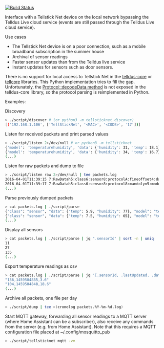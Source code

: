 [![Build Status](https://travis-ci.org/molobrakos/tellsticknet.svg?branch=master)](https://travis-ci.org/molobrakos/tellsticknet)

Interface with a Tellstick Net device on the local network bypassing the Telldus Live cloud service (events are still passed through the Telldus Live cloud service).

Use cases
- The Tellstick Net device is on a poor connection, such as a mobile broadband subscription in the summer house
- Archival of sensor readings
- Faster sensor updates than from the Telldus live service
- Instant updates for sensors such as door sensors.

There is no support for local access to Tellstick Net in the [telldus-core][1] or [tellcore][2] libraries. This Python implementation tries to fill the gap. Unfortunately, the [Protocol::decodeData method][3] is not exposed in the telldus-core library, so the protocol parsing is reimplemented in Python.
    
[1]: https://github.com/telldus/telldus/search?utf8=%E2%9C%93&q=TELLSTICK_CONTROLLER_TELLSTICK_NET
[2]: https://github.com/erijo/tellcore-py
[3]: https://github.com/telldus/telldus/blob/master/telldus-core/service/Protocol.cpp#L216

Examples:

Discovery
```bash
> ./script/discover # (or python3 -m tellsticknet.discover)
[('192.168.1.106', ['TellStickNet', '<MAC>', '<CODE>', '17'])]
```

Listen for received packets and print parsed values
```bash
> ./script/listen 2>/dev/null # or python3 -m tellsticknet
{'model': 'temperaturehumidity', 'data': {'humidity': 31, 'temp': 18.1}, 'lastUpdated': 1459502928, 'sensorId': 104, 'protocol': 'mandolyn', 'class': 'sensor'}
{'model': 'temperaturehumidity', 'data': {'humidity': 34, 'temp': 16.7}, 'lastUpdated': 1459503006, 'sensorId': 135, 'protocol': 'fineoffset', 'class': 'sensor'}
(...)
```

Listen for raw packets and dump to file
```bash
> ./script/listen raw 2>/dev/null | tee packets.log
2016-04-01T11:39:15 7:RawDatah5:class6:sensor8:protocolA:fineoffset4:datai41B03B4DAAss
2016-04-01T11:39:17 7:RawDatah5:class6:sensor8:protocol8:mandolyn5:model13:temperaturehumidity4:datai13413986ss
(...)
```

Parse previously dumped packets
```bash
> cat packets.log | ./script/parse
{"class": "sensor", "data": {"temp": 5.9, "humidity": 77}, "model": "temperaturehumidity", "sensorId": 27, "lastUpdated": 1459503555, "protocol": "fineoffset"}
{"class": "sensor", "data": {"temp": 7.5, "humidity": 65}, "model": "temperaturehumidity", "sensorId": 11, "lastUpdated": 1459503557, "protocol": "mandolyn"}
(...)

```
Display all sensors
```bash
> cat packets.log | ./script/parse | jq ".sensorId" | sort -n | uniq
11
27
135
(...)
```

Export temperature readings as csv
```bash
> cat packets.log | ./script/parse | jq '[.sensorId, .lastUpdated, .data["temp"]] | @csv'
"136,1459504835,3.6"
"104,1459504848,18.6"
(...)
```

Archive all packets, one file per day
```bash
> ./script/dump | tee >(cronolog packets.%Y-%m-%d.log)
```

Start MQTT gateway, forwarding all sensor readings to a MQTT server (where Home Assistant can be a subscriber), also receive any commands from the server (e.g. from Home Assistant). Note that this requires a MQTT configuration file placed at ~/.config/mosquitto_pub
```bash
> ./script/tellsticknet mqtt -vv
```
